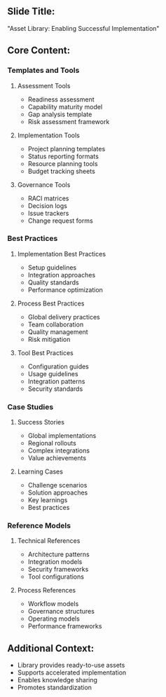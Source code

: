 ## Slide Title:
"Asset Library: Enabling Successful Implementation"

## Core Content:

### Templates and Tools
1. Assessment Tools
   - Readiness assessment
   - Capability maturity model
   - Gap analysis template
   - Risk assessment framework

2. Implementation Tools
   - Project planning templates
   - Status reporting formats
   - Resource planning tools
   - Budget tracking sheets

3. Governance Tools
   - RACI matrices
   - Decision logs
   - Issue trackers
   - Change request forms

### Best Practices
1. Implementation Best Practices
   - Setup guidelines
   - Integration approaches
   - Quality standards
   - Performance optimization

2. Process Best Practices
   - Global delivery practices
   - Team collaboration
   - Quality management
   - Risk mitigation

3. Tool Best Practices
   - Configuration guides
   - Usage guidelines
   - Integration patterns
   - Security standards

### Case Studies
1. Success Stories
   - Global implementations
   - Regional rollouts
   - Complex integrations
   - Value achievements

2. Learning Cases
   - Challenge scenarios
   - Solution approaches
   - Key learnings
   - Best practices

### Reference Models
1. Technical References
   - Architecture patterns
   - Integration models
   - Security frameworks
   - Tool configurations

2. Process References
   - Workflow models
   - Governance structures
   - Operating models
   - Performance frameworks

## Additional Context:
- Library provides ready-to-use assets
- Supports accelerated implementation
- Enables knowledge sharing
- Promotes standardization
